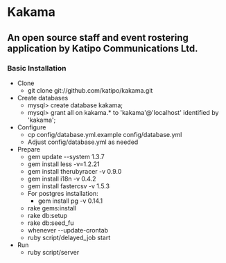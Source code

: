 # Kakama
## An open source staff and event rostering application by Katipo Communications Ltd.

### Basic Installation
* Clone
    * git clone git://github.com/katipo/kakama.git
* Create databases
    * mysql> create database kakama;
    * mysql> grant all on kakama.* to 'kakama'@'localhost' identified by 'kakama';
* Configure
    * cp config/database.yml.example config/database.yml
    * Adjust config/database.yml as needed
* Prepare
    * gem update --system 1.3.7
    * gem install less -v=1.2.21
    * gem install therubyracer -v 0.9.0
    * gem install i18n -v 0.4.2
    * gem install fastercsv -v 1.5.3
    * For postgres installation:
        * gem install pg -v 0.14.1
    * rake gems:install
    * rake db:setup
    * rake db:seed_fu
    * whenever --update-crontab
    * ruby script/delayed_job start
* Run
    * ruby script/server
